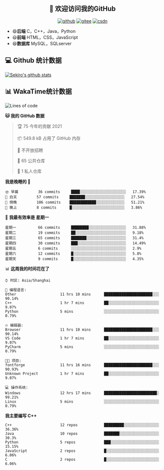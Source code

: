 <h2 align="center">👋 欢迎访问我的GitHub</h2>
<p align="center">
  <a href="https://666wxy666.github.io/"><img src="https://img.shields.io/badge/GitHub-24292e" alt="github"></a>
  <a href="https://gitee.com/wxy_666"><img src="https://img.shields.io/badge/Gitee-fe7300" alt="gitee"></a>
  <a href="https://blog.csdn.net/WXY_666"><img src="https://img.shields.io/badge/CSDN-cf000e" alt="csdn"></a>
</p>

- 😄**后端** C，C++，Java，Python
- 😃**前端** HTML，CSS，JavaScript
- 😆**数据库** MySQL，SQLserver

## 💻 Github 统计数据
[![Sekiro's github stats](https://github-readme-stats.vercel.app/api?username=666WXY666)](https://666wxy666.github.io/)

## 📊 WakaTime统计数据

<!--START_SECTION:waka-->
![Lines of code](https://img.shields.io/badge/%E4%BB%8E%E3%80%8C%E4%BD%A0%E5%A5%BD%E4%B8%96%E7%95%8C%E3%80%8D%E6%88%91%E5%B7%B2%E7%BB%8F%E5%86%99%E4%BA%86-1.1%20million%20%E8%A1%8C%E4%BB%A3%E7%A0%81-blue)

**🐱 我的 GitHub 数据** 

> 🏆 75 今年的贡献 2021
 > 
> 📦 549.8 kB 占用了 GitHub 内存 
 > 
> 🚫 不开放招聘
 > 
> 📜 65 公共仓库 
 > 
> 🔑 1 私人仓库 
 > 
**我是晚睡的 🦉** 

```text
🌞 早晨         36 commits     ████░░░░░░░░░░░░░░░░░░░░░   17.39% 
🌆 白天         57 commits     ███████░░░░░░░░░░░░░░░░░░   27.54% 
🌃 傍晚         106 commits    ████████████░░░░░░░░░░░░░   51.21% 
🌙 晚上         8 commits      █░░░░░░░░░░░░░░░░░░░░░░░░   3.86%

```
📅 **我最有效率是 星期一** 

```text
星期一          66 commits     ████████░░░░░░░░░░░░░░░░░   31.88% 
星期二          19 commits     ██░░░░░░░░░░░░░░░░░░░░░░░   9.18% 
星期三          65 commits     ███████░░░░░░░░░░░░░░░░░░   31.4% 
星期四          30 commits     ███░░░░░░░░░░░░░░░░░░░░░░   14.49% 
星期五          6 commits      ░░░░░░░░░░░░░░░░░░░░░░░░░   2.9% 
星期六          12 commits     █░░░░░░░░░░░░░░░░░░░░░░░░   5.8% 
星期天          9 commits      █░░░░░░░░░░░░░░░░░░░░░░░░   4.35%

```


📊 **这周我的时间花在了** 

```text
⌚︎ 时区: Asia/Shanghai

💬 编程语言: 
Other                    11 hrs 10 mins      ██████████████████████░░░   90.14% 
C++                      1 hr 7 mins         ██░░░░░░░░░░░░░░░░░░░░░░░   9.07% 
Python                   5 mins              ░░░░░░░░░░░░░░░░░░░░░░░░░   0.79%

🔥 编辑器: 
Browser                  11 hrs 10 mins      ██████████████████████░░░   90.14% 
VS Code                  1 hr 7 mins         ██░░░░░░░░░░░░░░░░░░░░░░░   9.07% 
PyCharm                  5 mins              ░░░░░░░░░░░░░░░░░░░░░░░░░   0.79%

🐱‍💻 项目: 
fontforge                11 hrs 16 mins      ██████████████████████░░░   90.93% 
Unknown Project          1 hr 7 mins         ██░░░░░░░░░░░░░░░░░░░░░░░   9.07%

💻 操作系统: 
Windows                  12 hrs 17 mins      ████████████████████████░   99.21% 
Linux                    5 mins              ░░░░░░░░░░░░░░░░░░░░░░░░░   0.79%

```

**我主要编写 C++** 

```text
C++                      12 repos            █████████░░░░░░░░░░░░░░░░   36.36% 
Java                     10 repos            ███████░░░░░░░░░░░░░░░░░░   30.3% 
Python                   5 repos             ███░░░░░░░░░░░░░░░░░░░░░░   15.15% 
JavaScript               2 repos             █░░░░░░░░░░░░░░░░░░░░░░░░   6.06% 
C                        2 repos             █░░░░░░░░░░░░░░░░░░░░░░░░   6.06%

```



<!--END_SECTION:waka-->

<!--
**666WXY666/666WXY666** is a ✨ _special_ ✨ repository because its `README.md` (this file) appears on your GitHub profile.

Here are some ideas to get you started:

- 🔭 I’m currently working on ...
- 🌱 I’m currently learning ...
- 👯 I’m looking to collaborate on ...
- 🤔 I’m looking for help with ...
- 💬 Ask me about ...
- 📫 How to reach me: ...
- 😄 Pronouns: ...
- ⚡ Fun fact: ...
-->
